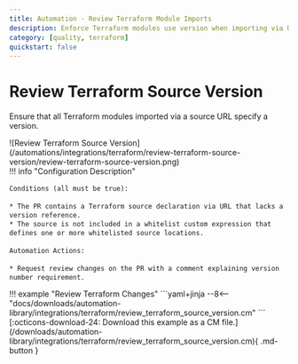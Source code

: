 ```yaml
---
title: Automation - Review Terraform Module Imports
description: Enforce Terraform modules use version when importing via URL source
category: [quality, terraform]
quickstart: false
---
```


# Review Terraform Source Version
Ensure that all Terraform modules imported via a source URL specify a version.

<div class="automationImage" markdown="1">
![Review Terraform Source Version](/automations/integrations/terraform/review-terraform-source-version/review-terraform-source-version.png)
</div>
<div class="automationDescription" markdown="1">
!!! info "Configuration Description"

    Conditions (all must be true):

    * The PR contains a Terraform source declaration via URL that lacks a version reference.
    * The source is not included in a whitelist custom expression that defines one or more whitelisted source locations.

    Automation Actions:

    * Request review changes on the PR with a comment explaining version number requirement.

</div>
<div class="automationExample" markdown="1">
!!! example "Review Terraform Changes"
    ```yaml+jinja
    --8<-- "docs/downloads/automation-library/integrations/terraform/review_terraform_source_version.cm"
    ```
    <div class="result" markdown>
      <span>
      [:octicons-download-24: Download this example as a CM file.](/downloads/automation-library/integrations/terraform/review_terraform_source_version.cm){ .md-button }
      </span>
    </div>
</div>
